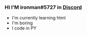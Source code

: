 ### HI I'M ironman#5727 in [Discord](https://discord.com/users/821577582847197204)
- I'm currently learning html
- I'm boring 
- I code in PY
  
